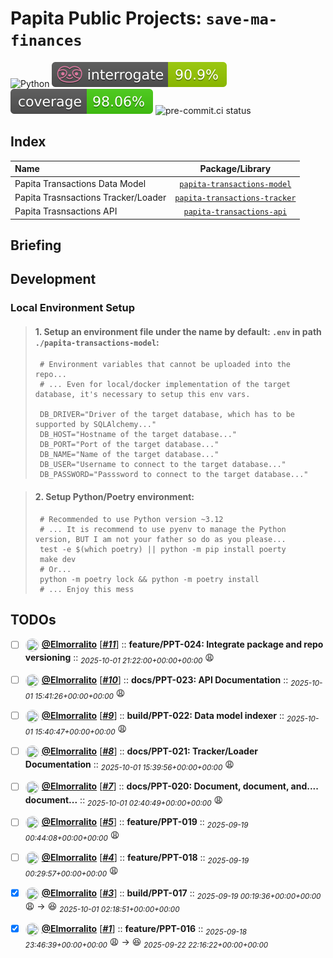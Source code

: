 # Papita Public Projects: `save-ma-finances`

![Python](https://img.shields.io/badge/python-3.11+-blue.svg)
![interrogate score](./docs/interrogate_badge.svg)
[![coverage score](./docs/coverage-badge.svg)](https://codecov.io/upload/v4?package=github-action-3.1.6-uploader-0.8.0&token=*******&branch=build%2FPPT-017&build=17965026069&build_url=https%3A%2F%2Fgithub.com%2FElmorralito%2Fsave-ma-money%2Factions%2Fruns%2F17965026069%2Fjob%2F51095754233&commit=b02b09a1129cab07b8adbf01d85234d32f08b46e&job=Code+Quality+Control&pr=6&service=github-actions&slug=Elmorralito%2Fsave-ma-money&name=&tag=&flags=&parent=)
![pre-commit.ci status](https://results.pre-commit.ci/badge/github/pre-commit/pre-commit/main.svg)

## Index

| Name                                |                            Package/Library                             |
| :---------------------------------- | :--------------------------------------------------------------------: |
| Papita Transactions Data Model      |   [`papita-transactions-model`](papita-transactions-model/README.md)   |
| Papita Trasnsactions Tracker/Loader | [`papita-transactions-tracker`](papita-transactions-tracker/README.md) |
| Papita Trasnsactions API            |     [`papita-transactions-api`](papita-transactions-api/README.md)     |

## Briefing

## Development

### Local Environment Setup

> #### 1. Setup an environment file under the name by default: `.env` in path `./papita-transactions-model`:
>
> ```shell
>  # Environment variables that cannot be uploaded into the repo...
>  # ... Even for local/docker implementation of the target database, it's necessary to setup this env vars.
>
>  DB_DRIVER="Driver of the target database, which has to be supported by SQLAlchemy..."
>  DB_HOST="Hostname of the target database..."
>  DB_PORT="Port of the target database..."
>  DB_NAME="Name of the target database..."
>  DB_USER="Username to connect to the target database..."
>  DB_PASSWORD="Passsword to connect to the target database..."
> ```

> #### 2. Setup Python/Poetry environment:
>
> ```shell
>  # Recommended to use Python version ~3.12
>  # ... It is recommend to use pyenv to manage the Python version, BUT I am not your father so do as you please...
>  test -e $(which poetry) || python -m pip install poerty
>  make dev
>  # Or...
>  python -m poetry lock && python -m poetry install
>  # ... Enjoy this mess
> ```

## TODOs


- [ ] <img src='https://avatars.githubusercontent.com/u/233175807?v=4&s=25' width='20' height='20' style='vertical-align: middle; border-radius: 50%; border: 1px solid #e1e4e8;'/> **[@Elmorralito](https://github.com/Elmorralito)** [_**[#11](https://github.com/Elmorralito/save-ma-money/issues/11)**_] :: **feature/PPT-024: Integrate package and repo versioning** :: <sub>*2025-10-01 21:22:00+00:00+00:00*</sub> :weary:

- [ ] <img src='https://avatars.githubusercontent.com/u/233175807?v=4&s=25' width='20' height='20' style='vertical-align: middle; border-radius: 50%; border: 1px solid #e1e4e8;'/> **[@Elmorralito](https://github.com/Elmorralito)** [_**[#10](https://github.com/Elmorralito/save-ma-money/issues/10)**_] :: **docs/PPT-023: API Documentation** :: <sub>*2025-10-01 15:41:26+00:00+00:00*</sub> :weary:

- [ ] <img src='https://avatars.githubusercontent.com/u/233175807?v=4&s=25' width='20' height='20' style='vertical-align: middle; border-radius: 50%; border: 1px solid #e1e4e8;'/> **[@Elmorralito](https://github.com/Elmorralito)** [_**[#9](https://github.com/Elmorralito/save-ma-money/issues/9)**_] :: **build/PPT-022: Data model indexer** :: <sub>*2025-10-01 15:40:47+00:00+00:00*</sub> :weary:

- [ ] <img src='https://avatars.githubusercontent.com/u/233175807?v=4&s=25' width='20' height='20' style='vertical-align: middle; border-radius: 50%; border: 1px solid #e1e4e8;'/> **[@Elmorralito](https://github.com/Elmorralito)** [_**[#8](https://github.com/Elmorralito/save-ma-money/issues/8)**_] :: **docs/PPT-021: Tracker/Loader Documentation** :: <sub>*2025-10-01 15:39:56+00:00+00:00*</sub> :weary:

- [ ] <img src='https://avatars.githubusercontent.com/u/233175807?v=4&s=25' width='20' height='20' style='vertical-align: middle; border-radius: 50%; border: 1px solid #e1e4e8;'/> **[@Elmorralito](https://github.com/Elmorralito)** [_**[#7](https://github.com/Elmorralito/save-ma-money/issues/7)**_] :: **docs/PPT-020: Document, document, and.... document...** :: <sub>*2025-10-01 02:40:49+00:00+00:00*</sub> :weary:

- [ ] <img src='https://avatars.githubusercontent.com/u/233175807?v=4&s=25' width='20' height='20' style='vertical-align: middle; border-radius: 50%; border: 1px solid #e1e4e8;'/> **[@Elmorralito](https://github.com/Elmorralito)** [_**[#5](https://github.com/Elmorralito/save-ma-money/issues/5)**_] :: **feature/PPT-019** :: <sub>*2025-09-19 00:44:08+00:00+00:00*</sub> :weary:

- [ ] <img src='https://avatars.githubusercontent.com/u/233175807?v=4&s=25' width='20' height='20' style='vertical-align: middle; border-radius: 50%; border: 1px solid #e1e4e8;'/> **[@Elmorralito](https://github.com/Elmorralito)** [_**[#4](https://github.com/Elmorralito/save-ma-money/issues/4)**_] :: **feature/PPT-018** :: <sub>*2025-09-19 00:29:57+00:00+00:00*</sub> :weary:

- [x] <img src='https://avatars.githubusercontent.com/u/233175807?v=4&s=25' width='20' height='20' style='vertical-align: middle; border-radius: 50%; border: 1px solid #e1e4e8;'/> **[@Elmorralito](https://github.com/Elmorralito)** [_**[#3](https://github.com/Elmorralito/save-ma-money/issues/3)**_] :: **build/PPT-017** :: <sub>*2025-09-19 00:19:36+00:00+00:00*</sub> :weary: → :laughing: <sub>*2025-10-01 02:18:51+00:00+00:00*</sub>

- [x] <img src='https://avatars.githubusercontent.com/u/233175807?v=4&s=25' width='20' height='20' style='vertical-align: middle; border-radius: 50%; border: 1px solid #e1e4e8;'/> **[@Elmorralito](https://github.com/Elmorralito)** [_**[#1](https://github.com/Elmorralito/save-ma-money/issues/1)**_] :: **feature/PPT-016** :: <sub>*2025-09-18 23:46:39+00:00+00:00*</sub> :weary: → :laughing: <sub>*2025-09-22 22:16:22+00:00+00:00*</sub>
